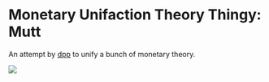 # Monetary Unifaction Theory Thingy: Mutt

An attempt by [dpp](https://twitter.com/dpp) to unify
a bunch of monetary theory.



<img src='https://g.gravizo.com/svg?
digraph moof {
rankdir="LR";
fed_gvt [label = "Congress/Executive Branch"]
state_gvt [label ="State Government"]
treasury [label = "Treasury"]
bond_holder [label = "Bond Holder"]
person [label = "Dogmeat"]
fed_gvt -> person [label = "Purchase Goods/Services"];
person -> fed_gvt [label = "tax"];
}
'>
